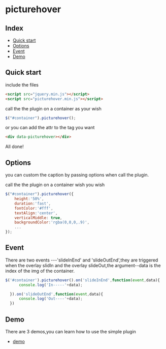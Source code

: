 
# picturehover



## Index

* [Quick start](#quick-start)
* [Options](#options)
* [Event](#event)
* [Demo](#demo)


## Quick start

include the files

```html
<script src="jquery.min.js"></script>
<script src="picturehover.min.js"></script>
```

call the the plugin on a container as your wish
```js
$("#container").picturehover();
```
or you can add the attr to the tag you want
```html
<div data-picturehover></div>
```

All done!



## Options


you can custom the caption by passing options when call the plugin.

call the the plugin on a container wish you wish
```js
$("#container").picturehover({
    height:'50%',
    duration:'fast',
    fontColor:'#fff',
    textAlign:'center',
    verticalMiddle: true,
    backgroundColor:'rgba(0,0,0,.9)',
    ...
});
```

## Event

There are two events ---'slideInEnd' and 'slideOutEnd',they are triggered when the overlay slidIn and the overlay slideOut,the argument--data is the index of the img of the container.
```js
$('#container').picturehover().on('slideInEnd',function(event,data){
      console.log('In-----'+data);

  }).on('slideOutEnd',function(event,data){
      console.log('Out----'+data);
  })
```


## Demo

There are 3 demos,you can learn how to use the simple plugin
* [demo](http://htmlpreview.github.io/?https://github.com/HUJINLIANG/jqueryPlugin-picturehover/blob/master/demo-basic.html)
